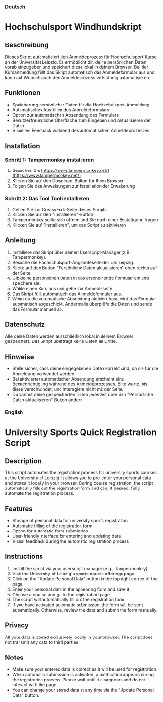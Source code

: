 ### Deutsch

# Hochschulsport Windhundskript

## Beschreibung
Dieses Skript automatisiert den Anmeldeprozess für Hochschulsport-Kurse an der Universität Leipzig. Es ermöglicht dir, deine persönlichen Daten vorab einzugeben und speichert diese lokal in deinem Browser. Bei der Kursanmeldung füllt das Skript automatisch das Anmeldeformular aus und kann auf Wunsch auch den Anmeldeprozess vollständig automatisieren.

## Funktionen
- Speicherung persönlicher Daten für die Hochschulsport-Anmeldung
- Automatisches Ausfüllen des Anmeldeformulars
- Option zur automatischen Absendung des Formulars
- Benutzerfreundliche Oberfläche zum Eingeben und Aktualisieren der Daten
- Visuelles Feedback während des automatischen Anmeldeprozesses

## Installation

### Schritt 1: Tampermonkey installieren
1. Besuchen Sie [https://www.tampermonkey.net/](https://www.tampermonkey.net/)
2. Klicken Sie auf den Download-Button für Ihren Browser
3. Folgen Sie den Anweisungen zur Installation der Erweiterung

### Schritt 2: Das Tool Tool installieren
1. Gehen Sie zur GreasyFork-Seite dieses Scripts
2. Klicken Sie auf den "Installieren"-Button
3. Tampermonkey sollte sich öffnen und Sie nach einer Bestätigung fragen
4. Klicken Sie auf "Installieren", um das Script zu aktivieren


## Anleitung
1. Installiere das Skript über deinen Userscript-Manager (z.B. Tampermonkey).
2. Besuche die Hochschulsport-Angeboteseite der Uni Leipzig.
3. Klicke auf den Button "Persönliche Daten aktualisieren" oben rechts auf der Seite.
4. Gib deine persönlichen Daten in das erscheinende Formular ein und speichere sie.
5. Wähle einen Kurs aus und gehe zur Anmeldeseite.
6. Das Skript füllt automatisch das Anmeldeformular aus.
7. Wenn du die automatische Absendung aktiviert hast, wird das Formular automatisch abgeschickt. Andernfalls überprüfe die Daten und sende das Formular manuell ab.

## Datenschutz
Alle deine Daten werden ausschließlich lokal in deinem Browser gespeichert. Das Skript überträgt keine Daten an Dritte.

## Hinweise
- Stelle sicher, dass deine eingegebenen Daten korrekt sind, da sie für die Anmeldung verwendet werden.
- Bei aktivierter automatischer Absendung erscheint eine Benachrichtigung während des Anmeldeprozesses. Bitte warte, bis diese verschwindet, und interagiere nicht mit der Seite.
- Du kannst deine gespeicherten Daten jederzeit über den "Persönliche Daten aktualisieren" Button ändern.

### English

# University Sports Quick Registration Script

## Description
This script automates the registration process for university sports courses at the University of Leipzig. It allows you to pre-enter your personal data and stores it locally in your browser. During course registration, the script automatically fills out the registration form and can, if desired, fully automate the registration process.

## Features
- Storage of personal data for university sports registration
- Automatic filling of the registration form
- Option for automatic form submission
- User-friendly interface for entering and updating data
- Visual feedback during the automatic registration process

## Instructions
1. Install the script via your userscript manager (e.g., Tampermonkey).
2. Visit the University of Leipzig's sports course offerings page.
3. Click on the "Update Personal Data" button in the top right corner of the page.
4. Enter your personal data in the appearing form and save it.
5. Choose a course and go to the registration page.
6. The script will automatically fill out the registration form.
7. If you have activated automatic submission, the form will be sent automatically. Otherwise, review the data and submit the form manually.

## Privacy
All your data is stored exclusively locally in your browser. The script does not transmit any data to third parties.

## Notes
- Make sure your entered data is correct as it will be used for registration.
- When automatic submission is activated, a notification appears during the registration process. Please wait until it disappears and do not interact with the page.
- You can change your stored data at any time via the "Update Personal Data" button.
